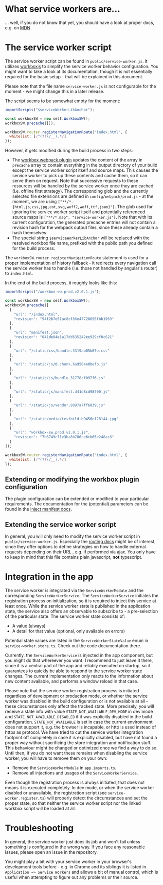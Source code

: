 # What service workers are...
... well, if you do not know that yet, you should have a look at proper docs, e.g. on [MDN](https://developer.mozilla.org/en-US/docs/Web/API/Service_Worker_API).

# The service worker script

The service worker script can be found in `public/service-worker.js`. It utilizes [workboxjs](https://workboxjs.org/) to simplify the service worker behavior configuration. You might want to take a look at its documentation, though it is not essentially required for the basic setup - that will be explained in this document.

Please note that the file name `service-worker.js` is not configurable for the moment - we might change this in a later release.

The script seems to be somewhat empty for the moment:

```javascript
importScripts("$serviceWorkerLibAnchor");

const workboxSW = new self.WorkboxSW();
workboxSW.precache([]);

workboxSW.router.registerNavigationRoute("index.html", {
  whitelist: [/^(?!\/__).*/]
});
```
However, it gets modified during the build process in two steps:
- The [workbox webpack plugin](https://workboxjs.org/reference-docs/latest/module-workbox-webpack-plugin.html) updates the content of the array in `precache` array to contain everything in the output directory of your build except the service worker script itself and source maps. This causes the service worker to pick up these contents and cache them, so it can serve them on request. Note that successive requests to these resources will be handled by the service worker once they are cached (i.e. offline first strategy). The corresponding glob and the currently selected file extensions are defined in `config/webpack/prod.js` - at the moment, we are using `["**/*.{html,js,css,jpg,eot,svg,woff2,woff,ttf,json}"]`. The glob used for ignoring the service worker script itself and potentially referenced source maps is `["**/*.map", "service-worker.js"]`. Note that with its current configuration, the generated precache entries will not contain a revision hash for the webpack output files, since these already contain a hash themselves.
- The special string `$serviceWorkerLibAnchor` will be replaced with the resolved workbox file name, prefixed with the public path you defined for the build process.

The `workboxSW.router.registerNavigationRoute` statement is used for a proper implementation of history fallback - it redirects every navigation call the service worker has to handle (i.e. those not handled by angular's router) to `index.html`.

In the end of the build process, it roughly looks like this:
```javascript
importScripts("/workbox-sw.prod.v2.0.1.js");

const workboxSW = new self.WorkboxSW();
workboxSW.precache([
  {
    "url": "/index.html",
    "revision": "54f2b7e51ac8ef86e47728655fbb1969"
  },
  {
    "url": "manifest.json",
    "revision": "841de84e1a17dd635242ee929cf0c621"
  },
  {
    "url": "/static/css/bundle.3319ab05b67e.css"
  },
  {
    "url": "/static/js/0.chunk.6a9504e0befb.js"
  },
  {
    "url": "/static/js/bundle.31778cf097f6.js"
  },
  {
    "url": "/static/js/manifest.d41d8cd98f00.js"
  },
  {
    "url": "/static/js/vendor.8097a7ff6839.js"
  },
  {
    "url": "/static/media/testbild.b9456e128144.jpg"
  },
  {
    "url": "workbox-sw.prod.v2.0.1.js",
    "revision": "7b6749c71e3ba8b786ce6cb65e248ac8"
  }
]);

workboxSW.router.registerNavigationRoute("index.html", {
  whitelist: [/^(?!\/__).*/]
});
```

## Extending or modifying the workbox plugin configuration
The plugin configuration can be extended or modified to your particular requirements. The documentation for the (potential) parameters can be found in the [inject manifest docs](https://workboxjs.org/reference-docs/latest/module-workbox-build.html#.injectManifest).

## Extending the service worker script
In general, you will only need to modify the service worker script in `public/service-worker.js`. Especially the [routing docs](https://workboxjs.org/reference-docs/latest/module-workbox-routing.html) might be of interest, since they offer options to define strategies on how to handle external requests depending on their URL , e.g. if performed via ajax. You only have to keep in mind that this file contains plain javascript, **not** typescript.

# Integration in the app
The service worker is integrated via the `ServiceWorkerModule` and the corresponding `ServiceWorkerService`. The `ServiceWorkerService` initiates the registration process on initialization, so it is required to inject this service at least once. While the service worker state is published in the application state, the service also offers an observable to subscribe to - a pre-selection of the particular state. The service worker state consists of:
- A value (always)
- A detail for that value (optional, only available on errors)

Potential state values are listed in the `ServiceWorkerStateValue` enum in `service-worker.store.ts`. Check out the code documentation there.

Currently, the `ServiceWorkerService` is injected in the app component, but you might do that whereever you want. I recommend to just leave it there, since it is a central part of the app and reliably executed on startup, so it guarantees to quickly be able to respond to the service worker state changes. The current implementation only reacts to the information about new content available, and performs a window reload in that case.

Please note that the service worker registration process is initiated regardless of development or production mode, or whether the service worker was disabled in the build configuration or is not available at all - these circumstances only affect the tracked state. More precisely, you will receive a state info with value `STATE_NOT_AVAILABLE_DEV_MODE` in dev mode and `STATE_NOT_AVAILABLE_DISABLED` if it was explicitly disabled in the build configuration. `STATE_NOT_AVAILABLE` is set in case the current environment does not support it, e.g. the browser is incapable, or http is used instead of https as protocol.
We have tried to cut the service worker integration footprint off completely in case it is explicitly disabled, but have not found a proper way without sacrificing the store integration and notification stuff. This behaviour might be changed or optimized once we find a way to do so. Until then, if you do not want these remains when disabling the service worker, you will have to remove them on your own:
- Remove the `ServiceWorkerModule` in `app.imports.ts`.
- Remove all injections and usages of the `ServiceWorkerService`.


Even though the registration process is always initiated, that does not means it is executed completely. In dev mode, or when the service worker disabled or unavailable, the registration script (see `service-worker.register.ts`) will properly detect the circumstances and set the proper state, so that neither the service worker script nor the linked workbox script will be loaded at all.

# Troubleshooting
In general, the service worker just does its job and won't fail unless something is configured in the wrong way. If you face any reasonable issues, please open an issue in the repository.

You might play a bit with your service worker in your browser's development tools before - e.g. in Chrome and its siblings it is listed in `Application => Service Workers` and allows a bit of manual control, which is useful when attempting to figure out any problems or their source.